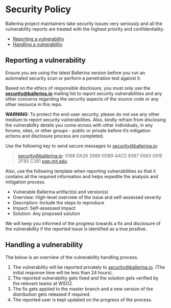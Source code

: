 # Security Policy

Ballerina project maintainers take security issues very seriously and all the vulnerability reports are treated with the highest priority and confidentiality.

- [Reporting a vulnerability](#reporting-a-vulnerability)
- [Handling a vulnerability](#handling-a-vulnerability)

## Reporting a vulnerability

Ensure you are using the latest Ballerina version before you run an automated security scan or perform a penetration test against it.

Based on the ethics of responsible disclosure, you must only use the **[security@ballerina.io](mailto:security@ballerina.io)** mailing list to report security vulnerabilities and any other concerns regarding the security aspects of the source code or any other resource in this repo.

**WARNING:** To protect the end-user security, please do not use any other medium to report security vulnerabilities. Also, kindly refrain from disclosing the vulnerability details you come across with other individuals, in any forums, sites, or other groups - public or private before it’s mitigation actions and disclosure process are completed.

Use the following key to send secure messages to security@ballerina.io:

> security@ballerina.io: 0168 DA26 2989 0DB9 4ACD 8367 E683 061E 2F85 C381 [pgp.mit.edu](https://pgp.surfnet.nl/pks/lookup?op=vindex&fingerprint=on&search=0xE683061E2F85C381)

Also, use the following template when reporting vulnerabilities so that it contains all the required information and helps expedite the analysis and mitigation process.

- Vulnerable Ballerina artifact(s) and version(s)
- Overview: High-level overview of the issue and self-assessed severity
- Description: Include the steps to reproduce
- Impact: Self-assessed impact
- Solution: Any proposed solution

We will keep you informed of the progress towards a fix and disclosure of the vulnerability if the reported issue is identified as a true positive. 

## Handling a vulnerability

The below is an overview of the vulnerability handling process.

1. The vulnerability will be reported privately to security@ballerina.io. (The initial response time will be less than 24 hours).
2. The reported vulnerability gets fixed and the solution gets verified by the relevant teams at WSO2.
3. The fix gets applied to the master branch and a new version of the distribution gets released if required.
4. The reported user is kept updated on the progress of the process. 


